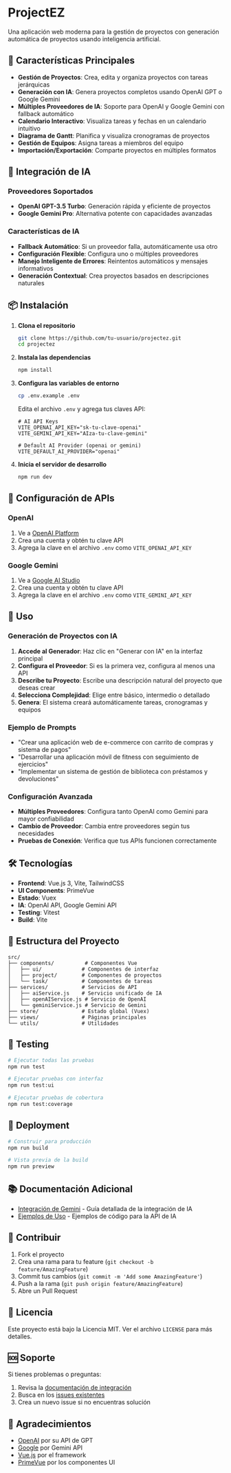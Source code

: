 # ProjectEZ

Una aplicación web moderna para la gestión de proyectos con generación automática de proyectos usando inteligencia artificial.

## 🚀 Características Principales

- **Gestión de Proyectos**: Crea, edita y organiza proyectos con tareas jerárquicas
- **Generación con IA**: Genera proyectos completos usando OpenAI GPT o Google Gemini
- **Múltiples Proveedores de IA**: Soporte para OpenAI y Google Gemini con fallback automático
- **Calendario Interactivo**: Visualiza tareas y fechas en un calendario intuitivo
- **Diagrama de Gantt**: Planifica y visualiza cronogramas de proyectos
- **Gestión de Equipos**: Asigna tareas a miembros del equipo
- **Importación/Exportación**: Comparte proyectos en múltiples formatos

## 🤖 Integración de IA

### Proveedores Soportados

- **OpenAI GPT-3.5 Turbo**: Generación rápida y eficiente de proyectos
- **Google Gemini Pro**: Alternativa potente con capacidades avanzadas

### Características de IA

- **Fallback Automático**: Si un proveedor falla, automáticamente usa otro
- **Configuración Flexible**: Configura uno o múltiples proveedores
- **Manejo Inteligente de Errores**: Reintentos automáticos y mensajes informativos
- **Generación Contextual**: Crea proyectos basados en descripciones naturales

## 📦 Instalación

1. **Clona el repositorio**
   ```bash
   git clone https://github.com/tu-usuario/projectez.git
   cd projectez
   ```

2. **Instala las dependencias**
   ```bash
   npm install
   ```

3. **Configura las variables de entorno**
   ```bash
   cp .env.example .env
   ```
   
   Edita el archivo `.env` y agrega tus claves API:
   ```env
   # AI API Keys
   VITE_OPENAI_API_KEY="sk-tu-clave-openai"
   VITE_GEMINI_API_KEY="AIza-tu-clave-gemini"
   
   # Default AI Provider (openai or gemini)
   VITE_DEFAULT_AI_PROVIDER="openai"
   ```

4. **Inicia el servidor de desarrollo**
   ```bash
   npm run dev
   ```

## 🔑 Configuración de APIs

### OpenAI
1. Ve a [OpenAI Platform](https://platform.openai.com/)
2. Crea una cuenta y obtén tu clave API
3. Agrega la clave en el archivo `.env` como `VITE_OPENAI_API_KEY`

### Google Gemini
1. Ve a [Google AI Studio](https://makersuite.google.com/)
2. Crea una cuenta y obtén tu clave API
3. Agrega la clave en el archivo `.env` como `VITE_GEMINI_API_KEY`

## 🎯 Uso

### Generación de Proyectos con IA

1. **Accede al Generador**: Haz clic en "Generar con IA" en la interfaz principal
2. **Configura el Proveedor**: Si es la primera vez, configura al menos una API
3. **Describe tu Proyecto**: Escribe una descripción natural del proyecto que deseas crear
4. **Selecciona Complejidad**: Elige entre básico, intermedio o detallado
5. **Genera**: El sistema creará automáticamente tareas, cronogramas y equipos

### Ejemplo de Prompts

- "Crear una aplicación web de e-commerce con carrito de compras y sistema de pagos"
- "Desarrollar una aplicación móvil de fitness con seguimiento de ejercicios"
- "Implementar un sistema de gestión de biblioteca con préstamos y devoluciones"

### Configuración Avanzada

- **Múltiples Proveedores**: Configura tanto OpenAI como Gemini para mayor confiabilidad
- **Cambio de Proveedor**: Cambia entre proveedores según tus necesidades
- **Pruebas de Conexión**: Verifica que tus APIs funcionen correctamente

## 🛠️ Tecnologías

- **Frontend**: Vue.js 3, Vite, TailwindCSS
- **UI Components**: PrimeVue
- **Estado**: Vuex
- **IA**: OpenAI API, Google Gemini API
- **Testing**: Vitest
- **Build**: Vite

## 📁 Estructura del Proyecto

```
src/
├── components/          # Componentes Vue
│   ├── ui/             # Componentes de interfaz
│   ├── project/        # Componentes de proyectos
│   └── task/           # Componentes de tareas
├── services/           # Servicios de API
│   ├── aiService.js    # Servicio unificado de IA
│   ├── openAIService.js # Servicio de OpenAI
│   └── geminiService.js # Servicio de Gemini
├── store/              # Estado global (Vuex)
├── views/              # Páginas principales
└── utils/              # Utilidades
```

## 🧪 Testing

```bash
# Ejecutar todas las pruebas
npm run test

# Ejecutar pruebas con interfaz
npm run test:ui

# Ejecutar pruebas de cobertura
npm run test:coverage
```

## 🚀 Deployment

```bash
# Construir para producción
npm run build

# Vista previa de la build
npm run preview
```

## 📚 Documentación Adicional

- [Integración de Gemini](./INTEGRACION_GEMINI.md) - Guía detallada de la integración de IA
- [Ejemplos de Uso](./src/examples/ai-integration-example.js) - Ejemplos de código para la API de IA

## 🤝 Contribuir

1. Fork el proyecto
2. Crea una rama para tu feature (`git checkout -b feature/AmazingFeature`)
3. Commit tus cambios (`git commit -m 'Add some AmazingFeature'`)
4. Push a la rama (`git push origin feature/AmazingFeature`)
5. Abre un Pull Request

## 📄 Licencia

Este proyecto está bajo la Licencia MIT. Ver el archivo `LICENSE` para más detalles.

## 🆘 Soporte

Si tienes problemas o preguntas:

1. Revisa la [documentación de integración](./INTEGRACION_GEMINI.md)
2. Busca en los [issues existentes](https://github.com/tu-usuario/projectez/issues)
3. Crea un nuevo issue si no encuentras solución

## 🎉 Agradecimientos

- [OpenAI](https://openai.com/) por su API de GPT
- [Google](https://ai.google.dev/) por Gemini API
- [Vue.js](https://vuejs.org/) por el framework
- [PrimeVue](https://primevue.org/) por los componentes UI

